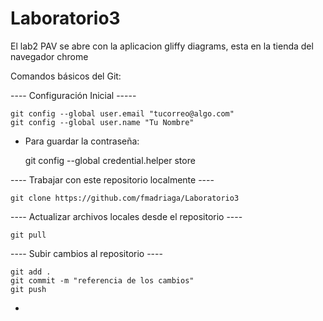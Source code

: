 # Laboratorio3

El lab2 PAV se abre con la aplicacion gliffy diagrams, esta en la tienda del navegador chrome

Comandos básicos del Git:

---- Configuración Inicial -----

	git config --global user.email "tucorreo@algo.com"
	git config --global user.name "Tu Nombre"

- Para guardar la contraseña:

	git config --global credential.helper store

---- Trabajar con este repositorio localmente ----

	git clone https://github.com/fmadriaga/Laboratorio3

---- Actualizar archivos locales desde el repositorio ----

	git pull

---- Subir cambios al repositorio ----

	git add .
	git commit -m "referencia de los cambios"
	git push

-
